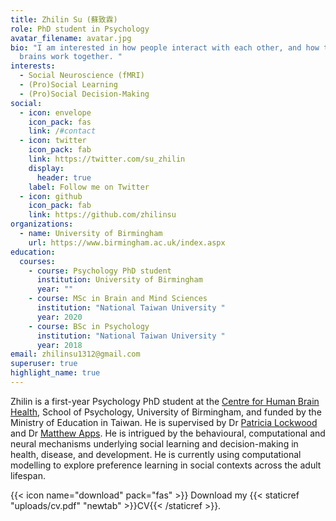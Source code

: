 ```yaml
---
title: Zhilin Su (蘇致霖)
role: PhD student in Psychology
avatar_filename: avatar.jpg
bio: "I am interested in how people interact with each other, and how their
  brains work together. "
interests:
  - Social Neuroscience (fMRI)
  - (Pro)Social Learning
  - (Pro)Social Decision-Making
social:
  - icon: envelope
    icon_pack: fas
    link: /#contact
  - icon: twitter
    icon_pack: fab
    link: https://twitter.com/su_zhilin
    display:
      header: true
    label: Follow me on Twitter
  - icon: github
    icon_pack: fab
    link: https://github.com/zhilinsu
organizations:
  - name: University of Birmingham 
    url: https://www.birmingham.ac.uk/index.aspx
education:
  courses:
    - course: Psychology PhD student
      institution: University of Birmingham
      year: ""
    - course: MSc in Brain and Mind Sciences
      institution: "National Taiwan University "
      year: 2020
    - course: BSc in Psychology
      institution: "National Taiwan University "
      year: 2018
email: zhilinsu1312@gmail.com
superuser: true
highlight_name: true
---
```

Zhilin is a first-year Psychology PhD student at the [Centre for Human Brain Health](https://www.birmingham.ac.uk/research/centre-for-human-brain-health/index.aspx), School of Psychology, University of Birmingham, and funded by the Ministry of Education in Taiwan. He is supervised by Dr [Patricia Lockwood](https://www.sdn-lab.org) and Dr [Matthew Apps](https://www.msn-lab.com). He is intrigued by the behavioural, computational and neural mechanisms underlying social learning and decision-making in health, disease, and development. He is currently using computational modelling to explore preference learning in social contexts across the adult lifespan.

{{< icon name="download" pack="fas" >}} Download my  {{< staticref "uploads/cv.pdf" "newtab" >}}CV{{< /staticref >}}.
